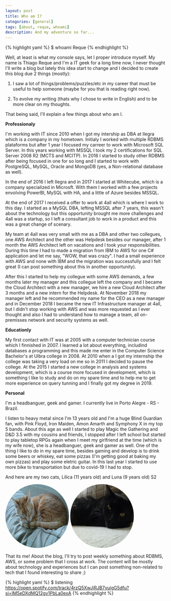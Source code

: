 ```yaml
---
layout: post
title: Who am I?
categories: [general]
tags: [about, reque, whoami]
description: And my adventure so far...
---
```


{% highlight yaml %}
    $ whoami
    Reque
{% endhighlight %}

Well, at least is what my console says, let I proper introduce myself.
My name is Thiago Reque and I'm a IT geek for a long time now, I never thought I'll write a blog but lately this idea start to change and I decided to create this blog due 2 things (mostly):
    
1. I saw a lot of things/problems/puzzles/etc in my career that must be useful to help someone (maybe for you that is reading right now).

2. To evolve my writing (thats why I chose to write in English) and to be more clear on my thoughts.

That being said, I'll explain a few things about who am I.

**Professionaly**

I'm working with IT since 2010 when I got my intership as DBA at Ilegra which is a company in my hometown. 
Initialy I worked with multiple RDBMS plataforms but after 1 year I focused my carreer to work with Microsoft SQL Server. In this years working with MSSQL I took my 2 certifications for SQL Server 2008 R2 (MCTS and MCITP). In 2016 I started to study other RDBMS after being focused in one for so long and I started to work with PostgreSQL, MySQL, Oracle and MongoDB (yes, a Non-relational database as well).

In the end of 2016 I left Ilegra and in 2017 I started at Whitecube, which is a company specialized in Microsft. With them I worked with a few projects envolving PowerBI, MySQL with HA, and a little of Azure besides MSSQL.

At the end of 2017 I received a offer to work at 4all which is where I work to this day.
I started as a MySQL DBA, lefting MSSQL after 7 years, this wasn't about the technology but this opportunity brought me more challenges and 4all was a startup, so I left a consultant job to work in a product and this was a great change of scenary.

My team at 4all was very small with me as a DBA and other two collegues, one AWS Architect and the other was Helpdesk besides our manager, after 1 month the AWS Architect left on vacations and I took your responsibilities. During this time I had to made a migration from IBM to AWS for one C# application and let me say, "WOW, that was crazy". I had a small experience with AWS and none with IBM and the migration was successfully and I felt great (I can post something about this in another opportunity).

After this I started to help my collegue with some AWS demands, a few months later my manager and this collegue left the company and I became the Cloud Architect with a new manager, we hire a new Cloud Architect after 3 months and a new intern for the Helpdesk.
At November 2018 my manager left and he recommended my name for the CEO as a new manager and in December 2018 I became the new IT Infrastructure manager at 4all, but I didn't stop working with AWS and was more requested as I ever thought and also I had to understand how to manage a team, all on-premisses network and security systems as well.

**Educationly**

My first contact with IT was at 2005 with a computer technician course which I finnished in 2007. I learned a lot about everything, includind databases a programming and this made me enter in the Computer Science Bachelor's at Ulbra college in 2008.
At 2010 when a I got my internship the college was taking a very load on me so in 2011 I decided to pause the college.
At the 2015 I started a new college in analysis and systems development, which is a course more focused in development, which is something I like to study and do on my spare time and to help me to get more experience on query tunning and I finally got my degree in 2019.

**Personal**

I'm a headbanguer, geek and gamer. I currently live in Porto Alegre - RS - Brazil.

I listen to heavy metal since I'm 13 years old and I'm a huge Blind Guardian fan, with Pink Floyd, Iron Maiden, Amon Amarth and Symphony X in my top 5 bands.
About this age as well I started to play Magic the Gathering and D&D 3.5 with my cousins and friends, I stopped after I left school but started to play tabletop RPGs again when I meet my girlfriend at the time (which is my wife now), she is a headbanguer, geek and gamer as well.
One of the thing I like to do in my spare time, besides gaming and develop is to drink some beers or whiskey, eat some pizzas (I'm getting good at baking my own pizzas) and play some eletric guitar. In this last year I started to use more bike to transportation but due to covid-19 I had to stop.

And here are my two cats, Lilica (11 years old) and Luna (9 years old) S2

<img src="/assets/media/lilica.jpg" alt="Lilica" width="200" height="200" style="border-radius: 50%;">
<img src="/assets/media/luna.jpg" alt="Luna" width="200" height="200" style="border-radius: 50%;">

That its me!
About the blog, I'll try to post weekly something about RDBMS, AWS, or some problem that I cross at work.
The content will be mostly about technology and experiences but I can post something non-related to tech that I found interesting to share ;)

{% highlight yaml %}
    $ listening
    https://open.spotify.com/track/4rzQ5XwJjRJB7vuigG5dfu?si=IM5eDXdMQ12gv1PbLa0exA
{% endhighlight %}